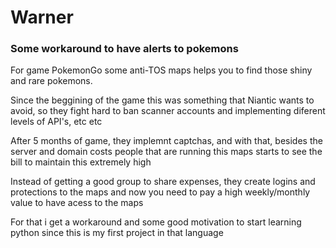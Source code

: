 # Warner
### Some workaround to have alerts to pokemons


For game PokemonGo some anti-TOS maps helps you to find those shiny and rare pokemons.

Since the beggining of the game this was something that Niantic wants to avoid, so they fight hard to ban scanner accounts and implementing diferent levels of API's, etc etc

After 5 months of game, they implemnt captchas, and with that, besides the server and domain costs people that are running this maps starts to see the bill to maintain this extremely high

Instead of getting a good group to share expenses, they create logins and protections to the maps and now you need to pay a high weekly/monthly value to have acess to the maps


For that i get a workaround and some good motivation to start learning python since this is my first project in that language
